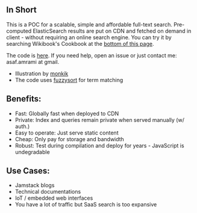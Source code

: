 ## In Short

This is a POC for a scalable, simple and affordable full-text search.
Pre-computed ElasticSearch results are put on CDN and fetched on demand in client - without requiring an online search engine.
You can try it by searching Wikibook's Cookbook at the [bottom of this page](#search).

The code is [here](https://github.com/asafamr/PlasticSearched). If you need help, open an issue or just contact me: asaf.amrami at gmail.

- Illustration by [monkik](https://www.flaticon.com/authors/monkik)
- The code uses [fuzzysort](https://github.com/farzher/fuzzysort) for term matching

## Benefits:

- Fast: Globally fast when deployed to CDN
- Private: Index and queries remain private when served manually (w/ auth.)
- Easy to operate: Just serve static content
- Cheap: Only pay for storage and bandwidth
- Robust: Test during compilation and deploy for years - JavaScript is undegradable

## Use Cases:

- Jamstack blogs
- Technical documentations
- IoT / embedded web interfaces
- You have a lot of traffic but SaaS search is too expansive
